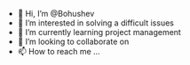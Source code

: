 - 👋 Hi, I’m @Bohushev
- 👀 I’m interested in  solving a difficult issues
- 🌱 I’m currently learning project management
- 💞️ I’m looking to collaborate on 
- 📫 How to reach me ...

<!---
Bohushev/Bohushev is a ✨ special ✨ repository because its `README.md` (this file) appears on your GitHub profile.
You can click the Preview link to take a look at your changes.
--->
